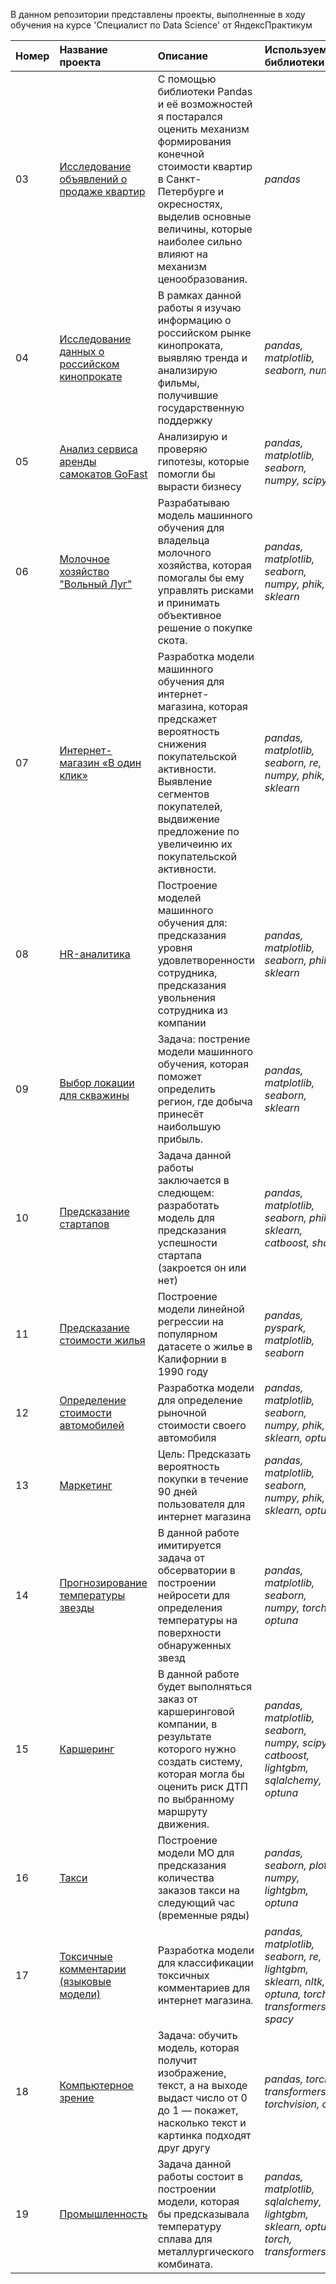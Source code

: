 В данном репозитории представлены проекты, выполненные в ходу обучения на курсе  'Специалист по Data Science' от ЯндексПрактикум


| Номер | Название проекта | Описание | Используемые библиотеки |
| :---------------------- | :---------------------- | :---------------------- | :---------------------- |
| 03 | [Исследование объявлений о продаже квартир](https://github.com/AvensDS/YandexPracticumStudy/tree/main/03_Исследование_объявлений_о_продаже_квартир) | С помощью библиотеки Pandas и её возможностей я постарался оценить механизм формирования конечной стоимости квартир в Санкт-Петербурге и окресностях, выделив основные величины, которые наиболее сильно влияют на механизм ценообразования.| *pandas*|
| 04 | [Исследование данных о российском кинопрокате](https://github.com/AvensDS/YandexPracticumStudy/tree/main/04_Исследование_данных%20о_российском_кинопрокате) | В рамках данной работы я изучаю информацию о российском рынке кинопроката, выявляю тренда и анализирую фильмы, получившие государственную поддержку| *pandas, matplotlib, seaborn, numpy*|
| 05 | [Анализ сервиса аренды самокатов GoFast](https://github.com/AvensDS/YandexPracticumStudy/tree/main/05_Статистический_анализ_данных) | Анализирую и проверяю гипотезы, которые помогли бы вырасти бизнесу| *pandas, matplotlib, seaborn, numpy, scipy*|
| 06 | [Молочное хозяйство "Вольный Луг"](https://github.com/AvensDS/YandexPracticumStudy/tree/main/06_Модель_линейной_регрессии) | Разрабатываю модель машинного обучения для владельца молочного хозяйства, которая помогалы бы ему управлять рисками и принимать объективное решение о покупке скота.| *pandas, matplotlib, seaborn, numpy, phik, sklearn*|
| 07 | [Интернет-магазин «В один клик»](https://github.com/AvensDS/YandexPracticumStudy/tree/main/07_Обучение_с_учителем_качество_модели) | Разработка модели машинного обучения для интернет-магазина, которая предскажет вероятность снижения покупательской активности. Выявление сегментов покупателей, выдвижение предложение по увеличеиню их покупательской активности. | *pandas, matplotlib, seaborn, re, numpy, phik, sklearn*|
| 08 | [HR-аналитика](https://github.com/AvensDS/YandexPracticumStudy/tree/main/08_HR_аналитика) | Построение моделей машинного обучения для: предсказания уровня удовлетворенности сотрудника, предсказания увольнения сотрудника из компании| *pandas, matplotlib, seaborn, phik, sklearn*|
| 09 | [Выбор локации для скважины](https://github.com/AvensDS/YandexPracticumStudy/tree/main/09_Выбор_локации_для_скважины) | Задача: пострение модели машинного обучения, которая поможет определить регион, где добыча принесёт наибольшую прибыль.| *pandas, matplotlib, seaborn, sklearn*|
| 10 | [Предсказание стартапов](https://github.com/AvensDS/YandexPracticumStudy/tree/main/10_Предсказание%20стартапов) | Задача данной работы заключается в следющем: разработать модель для предсказания успешности стартапа (закроется он или нет)| *pandas, matplotlib, seaborn, phik, sklearn, catboost, shap*|
| 11 | [Предсказание стоимости жилья](https://github.com/AvensDS/YandexPracticumStudy/tree/main/11_Предсказание_стоимости_жилья_в_Калифорнии_(Spark)) | Построение модели линейной регрессии на популярном датасете о жилье в Калифорнии в 1990 году| *pandas, pyspark, matplotlib, seaborn*|
| 12 | [Определение стоимости автомобилей](https://github.com/AvensDS/YandexPracticumStudy/tree/main/12_Определение_стоимости_автомобилей) | Разработка модели для определение рыночной стоимости своего автомобиля| *pandas, matplotlib, seaborn, numpy, phik, sklearn, optuna*|
| 13 | [Маркетинг](https://github.com/AvensDS/YandexPracticumStudy/tree/main/13_Проект_маркетинг(предсказание_покупки)) | Цель: Предсказать вероятность покупки в течение 90 дней пользователя для интернет магазина| *pandas, matplotlib, seaborn, numpy, phik, sklearn, optuna*|
| 14 | [Прогнозирование температуры звезды](https://github.com/AvensDS/YandexPracticumStudy/tree/main/14_Прогнозирование_температуры_звезды_(neural_networks)) |В данной работе имитируется задача от обсерватории в построении нейросети для определения температуры на поверхности обнаруженных звезд| *pandas, matplotlib, seaborn, numpy, torch, optuna*|
| 15 | [Каршеринг](https://github.com/AvensDS/YandexPracticumStudy/tree/main/15_Предсказание_ДТП) | В данной работе будет выполняться заказ от каршеринговой компании, в результате которого нужно создать систему, которая могла бы оценить риск ДТП по выбранному маршруту движения.| *pandas, matplotlib, seaborn, numpy, scipy, catboost, lightgbm, sqlalchemy, optuna*|
| 16 | [Такси](https://github.com/AvensDS/YandexPracticumStudy/tree/main/16_Временные_ряды) | Построение модели МО для предсказания количества заказов такси на следующий час (временные ряды)| *pandas, seaborn, plotly, numpy, lightgbm, optuna*|
| 17 | [Токсичные комментарии (языковые модели)](https://github.com/AvensDS/YandexPracticumStudy/tree/main/17_языковые_модели) | Разработка модели для классификации токсичных комментариев для интернет магазина.| *pandas, matplotlib, seaborn, re, lightgbm, sklearn, nltk, optuna, torch, transformers, spacy*|
| 18 | [Компьютерное зрение](https://github.com/AvensDS/YandexPracticumStudy/tree/main/18_компьютерное_зрение) | Задача: обучить модель, которая получит изображение, текст, а на выходе выдаст число от 0 до 1 — покажет, насколько текст и картинка подходят друг другу| *pandas, torch, transformers, torchvision, clip*|
| 19 | [Промышленность](https://github.com/AvensDS/YandexPracticumStudy/tree/main/19_промышленность) | Задача данной работы состоит в построении модели, которая бы предсказывала температуру сплава для металлургического комбината.| *pandas, matplotlib, sqlalchemy, lightgbm, sklearn, optuna, torch, transformers*|
